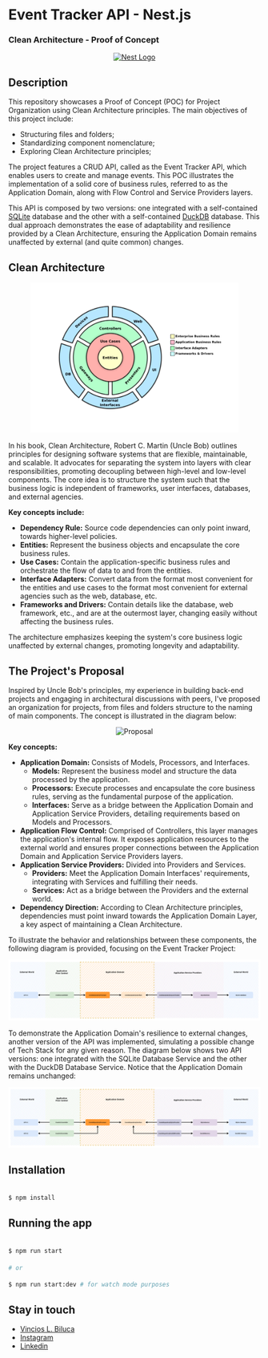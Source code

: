 # Event Tracker API - Nest.js
### Clean Architecture - Proof of Concept


<p align="center">
  <a href="http://nestjs.com/" target="blank">
  <img src="https://nestjs.com/logo-small-gradient.76616405.svg" height="150" alt="Nest Logo" />
  </a>
</p>

## Description

This repository showcases a Proof of Concept (POC) for Project Organization using Clean Architecture principles. The main objectives of this project include:

- Structuring files and folders;
- Standardizing component nomenclature;
- Exploring Clean Architecture principles;

The project features a CRUD API, called as the Event Tracker API, which enables users to create and manage events. This POC illustrates the implementation of a solid core of business rules, referred to as the Application Domain, along with Flow Control and Service Providers layers.

This API is composed by two versions: one integrated with a self-contained [SQLite](https://www.sqlite.org/) database and the other with a self-contained [DuckDB](https://duckdb.org/) database. This dual approach demonstrates the ease of adaptability and resilience provided by a Clean Architecture, ensuring the Application Domain remains unaffected by external (and quite common) changes.

## Clean Architecture

<p align="center">
  <img src="src\resources\img\cleanarchitecture.png" height="300" alt="Clean Architecture" />
</p>

In his book, Clean Architecture,  Robert C. Martin (Uncle Bob) outlines principles for designing software systems that are flexible, maintainable, and scalable. It advocates for separating the system into layers with clear responsibilities, promoting decoupling between high-level and low-level components. The core idea is to structure the system such that the business logic is independent of frameworks, user interfaces, databases, and external agencies. 

**Key concepts include:**

- **Dependency Rule:** Source code dependencies can only point inward, towards higher-level policies.
- **Entities:** Represent the business objects and encapsulate the core business rules.
- **Use Cases:** Contain the application-specific business rules and orchestrate the flow of data to and from the entities.
- **Interface Adapters:** Convert data from the format most convenient for the entities and use cases to the format most convenient for external agencies such as the web, database, etc.
- **Frameworks and Drivers:** Contain details like the database, web framework, etc., and are at the outermost layer, changing easily without affecting the business rules.

The architecture emphasizes keeping the system's core business logic unaffected by external changes, promoting longevity and adaptability.

## The Project's Proposal

Inspired by Uncle Bob's principles, my experience in building back-end projects and engaging in architectural discussions with peers, I've proposed an organization for projects, from files and folders structure to the naming of main components. The concept is illustrated in the diagram below:

<p align="center">
  <img src="src\resources\img\archproposal.png" height="300" alt="Proposal" />
</p>

**Key concepts:**

- **Application Domain:** Consists of Models, Processors, and Interfaces.
  - **Models:** Represent the business model and structure the data processed by the application.
  - **Processors:** Execute processes and encapsulate the core business rules, serving as the fundamental purpose of the application.
  - **Interfaces:** Serve as a bridge between the Application Domain and Application Service Providers, detailing requirements based on Models and Processors.
- **Application Flow Control:** Comprised of Controllers, this layer manages the application's internal flow. It exposes application resources to the external world and ensures proper connections between the Application Domain and Application Service Providers layers.
- **Application Service Providers:** Divided into Providers and Services.
  - **Providers:** Meet the Application Domain Interfaces' requirements, integrating with Services and fulfilling their needs.
  - **Services:** Act as a bridge between the Providers and the external world.
- **Dependency Direction:** According to Clean Architecture principles, dependencies must point inward towards the Application Domain Layer, a key aspect of maintaining a Clean Architecture.

To illustrate the behavior and relationships between these components, the following diagram is provided, focusing on the Event Tracker Project:

<p align="center">
  <img src="src\resources\img\appproposal1.png" alt="Project Diagram" />
</p>

To demonstrate the Application Domain's resilience to external changes, another version of the API was implemented, simulating a possible change of Tech Stack for any given reason. The diagram below shows two API versions: one integrated with the SQLite Database Service and the other with the DuckDB Database Service. Notice that the Application Domain remains unchanged:

<p align="center">
  <img src="src\resources\img\appproposal2.png" alt="Project Diagram" />
  </a>
</p>


## Installation

```bash

$ npm install

```

## Running the app

```bash

$ npm run start

# or

$ npm run start:dev # for watch mode purposes

```

## Stay in touch

- [Vincios L. Biluca](https://github.com/biluca)
- [Instagram](https://www.instagram.com/viniciosbiluca.dev/)
- [Linkedin](https://www.linkedin.com/in/vinicios-biluca/)

